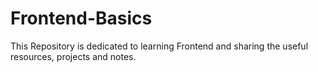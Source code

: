 # Frontend-Basics
This Repository is dedicated to learning Frontend and sharing the useful resources, projects and notes.
